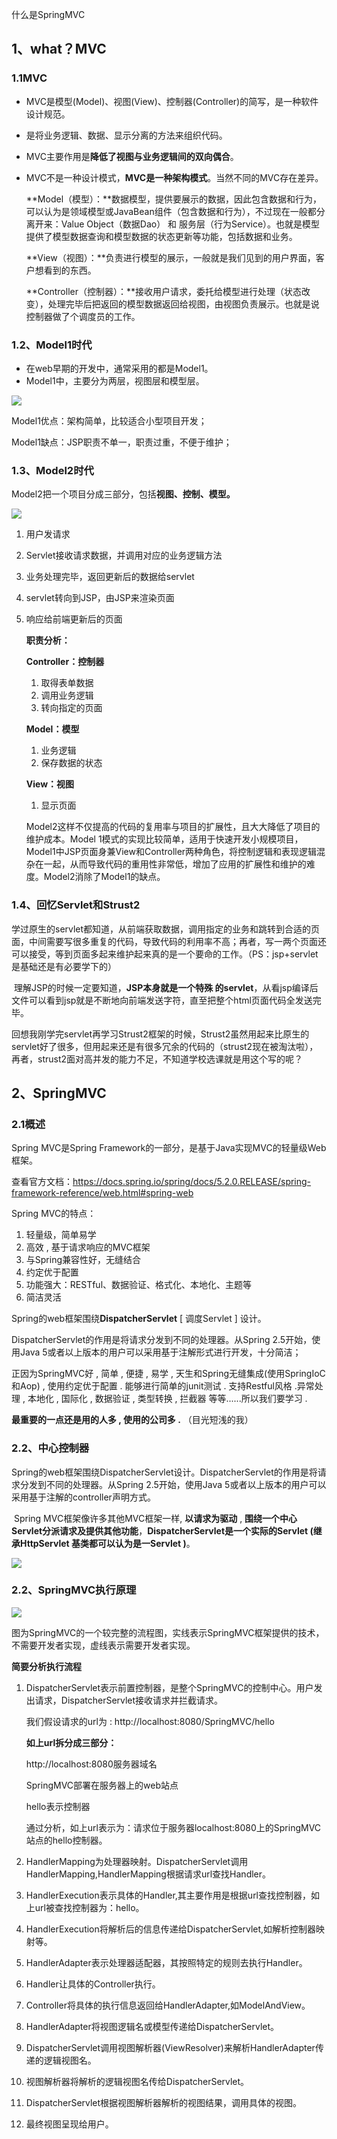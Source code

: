 什么是SpringMVC

## 1、what？MVC

### 1.1MVC

- MVC是模型(Model)、视图(View)、控制器(Controller)的简写，是一种软件设计规范。

- 是将业务逻辑、数据、显示分离的方法来组织代码。

- MVC主要作用是**降低了视图与业务逻辑间的双向偶合**。

- MVC不是一种设计模式，**MVC是一种架构模式**。当然不同的MVC存在差异。

  **Model（模型）：**数据模型，提供要展示的数据，因此包含数据和行为，可以认为是领域模型或JavaBean组件（包含数据和行为），不过现在一般都分离开来：Value Object（数据Dao） 和 服务层（行为Service）。也就是模型提供了模型数据查询和模型数据的状态更新等功能，包括数据和业务。

  **View（视图）：**负责进行模型的展示，一般就是我们见到的用户界面，客户想看到的东西。

  **Controller（控制器）：**接收用户请求，委托给模型进行处理（状态改变），处理完毕后把返回的模型数据返回给视图，由视图负责展示。也就是说控制器做了个调度员的工作。

### 1.2、Model1时代

- 在web早期的开发中，通常采用的都是Model1。
- Model1中，主要分为两层，视图层和模型层。

![](E:\笔记\md文件\SpringMVC\图片\Model-1.png)

Model1优点：架构简单，比较适合小型项目开发；

Model1缺点：JSP职责不单一，职责过重，不便于维护；

### 1.3、Model2时代

Model2把一个项目分成三部分，包括**视图、控制、模型。**

![](E:\笔记\md文件\SpringMVC\图片\Model-2.png)

1. 用户发请求

2. Servlet接收请求数据，并调用对应的业务逻辑方法

3. 业务处理完毕，返回更新后的数据给servlet

4. servlet转向到JSP，由JSP来渲染页面

5. 响应给前端更新后的页面

   **职责分析：**

   **Controller：控制器**

   1. 取得表单数据
   2. 调用业务逻辑
   3. 转向指定的页面

   **Model：模型**

   1. 业务逻辑
   2. 保存数据的状态

   **View：视图**

   1. 显示页面

   Model2这样不仅提高的代码的复用率与项目的扩展性，且大大降低了项目的维护成本。Model 1模式的实现比较简单，适用于快速开发小规模项目，Model1中JSP页面身兼View和Controller两种角色，将控制逻辑和表现逻辑混杂在一起，从而导致代码的重用性非常低，增加了应用的扩展性和维护的难度。Model2消除了Model1的缺点。

### 1.4、回忆Servlet和Strust2

​		学过原生的servlet都知道，从前端获取数据，调用指定的业务和跳转到合适的页面，中间需要写很多重复的代码，导致代码的利用率不高；再者，写一两个页面还可以接受，等到页面多起来维护起来真的是一个要命的工作。（PS：jsp+servlet是基础还是有必要学下的）

​		理解JSP的时候一定要知道，**JSP本身就是一个特殊 的servlet**，从看jsp编译后文件可以看到jsp就是不断地向前端发送字符，直至把整个html页面代码全发送完毕。

​	回想我刚学完servlet再学习Strust2框架的时候，Strust2虽然用起来比原生的servlet好了很多，但用起来还是有很多冗余的代码的（strust2现在被淘汰啦），再者，strust2面对高并发的能力不足，不知道学校选课就是用这个写的呢？

## 2、SpringMVC

### 2.1概述

Spring MVC是Spring Framework的一部分，是基于Java实现MVC的轻量级Web框架。

查看官方文档：https://docs.spring.io/spring/docs/5.2.0.RELEASE/spring-framework-reference/web.html#spring-web

Spring MVC的特点：

1. 轻量级，简单易学
2. 高效 , 基于请求响应的MVC框架
3. 与Spring兼容性好，无缝结合
4. 约定优于配置
5. 功能强大：RESTful、数据验证、格式化、本地化、主题等
6. 简洁灵活

Spring的web框架围绕**DispatcherServlet** [ 调度Servlet ] 设计。

DispatcherServlet的作用是将请求分发到不同的处理器。从Spring 2.5开始，使用Java 5或者以上版本的用户可以采用基于注解形式进行开发，十分简洁；

正因为SpringMVC好 , 简单 , 便捷 , 易学 , 天生和Spring无缝集成(使用SpringIoC和Aop) , 使用约定优于配置 . 能够进行简单的junit测试 . 支持Restful风格 .异常处理 , 本地化 , 国际化 , 数据验证 , 类型转换 , 拦截器 等等......所以我们要学习 .

**最重要的一点还是用的人多 , 使用的公司多 .** （目光短浅的我）

### 2.2、中心控制器

Spring的web框架围绕DispatcherServlet设计。DispatcherServlet的作用是将请求分发到不同的处理器。从Spring 2.5开始，使用Java 5或者以上版本的用户可以采用基于注解的controller声明方式。

​	Spring MVC框架像许多其他MVC框架一样, **以请求为驱动** , **围绕一个中心Servlet分派请求及提供其他功能**，**DispatcherServlet是一个实际的Servlet (继承HttpServlet 基类都可以认为是一Servlet )**。

![](E:\笔记\md文件\SpringMVC\图片\继承HttpServlet.png)

### 2.2、SpringMVC执行原理

![](E:\笔记\md文件\SpringMVC\图片\springmvc执行流程.png)

图为SpringMVC的一个较完整的流程图，实线表示SpringMVC框架提供的技术，不需要开发者实现，虚线表示需要开发者实现。

**简要分析执行流程**

1. DispatcherServlet表示前置控制器，是整个SpringMVC的控制中心。用户发出请求，DispatcherServlet接收请求并拦截请求。

   我们假设请求的url为 : http://localhost:8080/SpringMVC/hello

   

   **如上url拆分成三部分：**

   http://localhost:8080服务器域名

   SpringMVC部署在服务器上的web站点

   hello表示控制器

   通过分析，如上url表示为：请求位于服务器localhost:8080上的SpringMVC站点的hello控制器。

2. HandlerMapping为处理器映射。DispatcherServlet调用HandlerMapping,HandlerMapping根据请求url查找Handler。

3. HandlerExecution表示具体的Handler,其主要作用是根据url查找控制器，如上url被查找控制器为：hello。

4. HandlerExecution将解析后的信息传递给DispatcherServlet,如解析控制器映射等。

5. HandlerAdapter表示处理器适配器，其按照特定的规则去执行Handler。

6. Handler让具体的Controller执行。

7. Controller将具体的执行信息返回给HandlerAdapter,如ModelAndView。

8. HandlerAdapter将视图逻辑名或模型传递给DispatcherServlet。

9. DispatcherServlet调用视图解析器(ViewResolver)来解析HandlerAdapter传递的逻辑视图名。

10. 视图解析器将解析的逻辑视图名传给DispatcherServlet。

11. DispatcherServlet根据视图解析器解析的视图结果，调用具体的视图。

12. 最终视图呈现给用户。